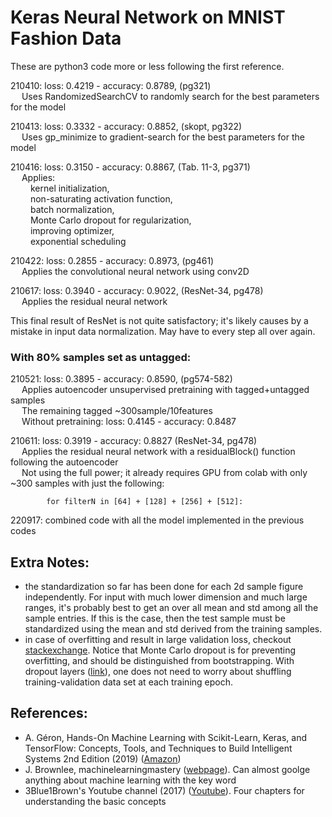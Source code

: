 # Keras Neural Network on MNIST Fashion Data
These are python3 code more or less following the first reference.

210410: loss: 0.4219 - accuracy: 0.8789, (pg321)<br/>
&ensp;&ensp; Uses RandomizedSearchCV to randomly search for the best parameters for the model

210413: loss: 0.3332 - accuracy: 0.8852, (skopt, pg322)<br/>
&ensp;&ensp; Uses gp_minimize to gradient-search for the best parameters for the model

210416: loss: 0.3150 - accuracy: 0.8867, (Tab. 11-3, pg371)<br/>
&ensp;&ensp; Applies:<br/>
&ensp;&ensp;&ensp;&ensp; kernel initialization,<br/>
&ensp;&ensp;&ensp;&ensp; non-saturating activation function,<br/>
&ensp;&ensp;&ensp;&ensp; batch normalization,<br/>
&ensp;&ensp;&ensp;&ensp; Monte Carlo dropout for regularization,<br/>
&ensp;&ensp;&ensp;&ensp; improving optimizer,<br/>
&ensp;&ensp;&ensp;&ensp; exponential scheduling<br/>
            
210422: loss: 0.2855 - accuracy: 0.8973, (pg461)<br/>
&ensp;&ensp; Applies the convolutional neural network using conv2D 

210617: loss: 0.3940 - accuracy: 0.9022, (ResNet-34, pg478)<br/>
&ensp;&ensp; Applies the residual neural network

This final result of ResNet is not quite satisfactory; it's likely causes by a mistake in input data normalization. May have to every step all over again.

### With 80% samples set as untagged:

210521: loss: 0.3895 - accuracy: 0.8590, (pg574-582)<br/>
&ensp;&ensp; Applies autoencoder unsupervised pretraining with tagged+untagged samples<br/>
&ensp;&ensp; The remaining tagged ~300sample/10features<br/>
&ensp;&ensp; Without pretraining: loss: 0.4145 - accuracy: 0.8487  

210611: loss: 0.3919 - accuracy: 0.8827 (ResNet-34, pg478)<br/>
&ensp;&ensp; Applies the residual neural network with a residualBlock() function following the autoencoder<br/>
&ensp;&ensp; Not using the full power; it already requires GPU from colab with only ~300 samples with just the following:

            for filterN in [64] + [128] + [256] + [512]:

220917: combined code with all the model implemented in the previous codes

## Extra Notes:
- the standardization so far has been done for each 2d sample figure independently. For input with much lower dimension and much large ranges, it's probably best to get an over all mean and std among all the sample entries. If this is the case, then the test sample must be standardized using the mean and std derived from the training samples.
- in case of overfitting and result in large validation loss, checkout <a href="https://datascience.stackexchange.com/questions/65471">stackexchange</a>. Notice that Monte Carlo dropout is for preventing overfitting, and should be distinguished from bootstrapping. With dropout layers (<a href="https://www.tensorflow.org/api_docs/python/tf/keras/layers/Dropout">link</a>), one does not need to worry about shuffling training-validation data set at each training epoch.

## References:
- A. Géron, Hands-On Machine Learning with Scikit-Learn, Keras, and TensorFlow: Concepts, Tools, and Techniques to Build Intelligent Systems 2nd Edition (2019) (<a href="https://www.amazon.com/Hands-Machine-Learning-Scikit-Learn-TensorFlow/dp/1492032646">Amazon</a>)
- J. Brownlee, machinelearningmastery (<a href="https://machinelearningmastery.com/">webpage</a>). Can almost goolge anything about machine learning with the key word
- 3Blue1Brown's Youtube channel (2017) (<a href="https://www.youtube.com/watch?v=aircAruvnKk">Youtube</a>). Four chapters for understanding the basic concepts
